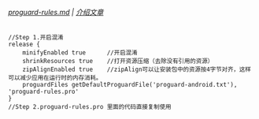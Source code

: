 ###### [proguard-rules.md][file] | [介绍文章][blog]

```
//Step 1.开启混淆
release {
    minifyEnabled true      //开启混淆
    shrinkResources true    //打开资源压缩（去除没有引用的资源）
    zipAlignEnabled true    //zipAlign可以让安装包中的资源按4字节对齐，这样可以减少应用在运行时的内存消耗。
    proguardFiles getDefaultProguardFile('proguard-android.txt'), 'proguard-rules.pro'
}
//Step 2.proguard-rules.pro 里面的代码直接复制使用
```

[file]: https://github.com/KnifeStone/Hyena/blob/master/hyenalibrary/proguard-rules.pro
[blog]:http://www.jianshu.com/u/6e6858f18e58


